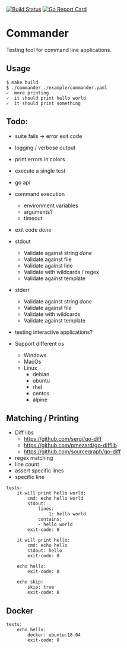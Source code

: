 [![Build Status](https://travis-ci.org/SimonBaeumer/commander.svg?branch=master)](https://travis-ci.org/SimonBaeumer/commander)
[![Go Report Card](https://goreportcard.com/badge/github.com/SimonBaeumer/commander)](https://goreportcard.com/report/github.com/SimonBaeumer/commander)

# Commander

Testing tool for command line applications.

## Usage

```
$ make build
$ ./commander ./example/commander.yaml
✓  more printing
✓  it should print hello world
✓  it should print something
```

## Todo:
 - suite fails -> error exit code
 - logging / verbose output
 - print errors in colors
 - execute a single test

 - go api
 - command execution
   - environment variables
   - arguments?
   - timeout
 - exit code *done*
 - stdout
    - Validate against string *done*
    - Validate against file
    - Validate against line
    - Validate with wildcards / regex
    - Validate against template
 - stderr
    - Validate against string *done*
    - Validate against file
    - Validate with wildcards
    - Validate against template
 - testing interactive applications?
 - Support different os
   - Windows
   - MacOs
   - Linux
      - debian
      - ubuntu
      - rhel
      - centos
      - alpine

## Matching / Printing

- Diff libs
    - https://github.com/sergi/go-diff
    - https://github.com/pmezard/go-difflib
    - https://github.com/sourcegraph/go-diff
- regex matching
- line count
- assert specific lines
- specific line

```
tests:
    it will print hello world:
        cmd: echo hello world
        stdout:
            lines:
                1: hello world
            contains: 
            - hello world
        exit-code: 0
            
    it will print hello:
        cmd: echo hello
        stdout: hello
        exit-code: 0
        
    echo hello:
        exit-code: 0
        
    echo skip:
        skip: true
        exit-code: 0
```

## Docker

```
tests:
    echo hello:
        docker: ubuntu:18.04
        exit-code: 0
```